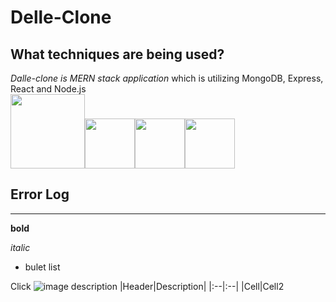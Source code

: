 # Delle-Clone


## What techniques are being used?
*Dalle-clone is MERN stack application* which is utilizing MongoDB, Express, React and Node.js <br>
<img src="https://user-images.githubusercontent.com/49248131/216709718-5e225895-68f6-4c65-b1b8-628a17b2193e.jpg" height="119"/><img src="https://user-images.githubusercontent.com/49248131/216709781-66f9c8be-4a35-4c1b-b7a3-a464467dce3d.png" height="80"/><img src="https://user-images.githubusercontent.com/49248131/216710704-009f9816-6f9a-4043-a3a2-8f02777582d0.png" height="80"/><img src="https://user-images.githubusercontent.com/49248131/216709749-87070e17-225e-4e07-a6ae-bcc375e4134e.png" height="80"/>


## Error Log


___

**bold**

*italic*

* bulet list

Click [](link)
![image description](link)
|Header|Description|
|:--|:--|
|Cell|Cell2

